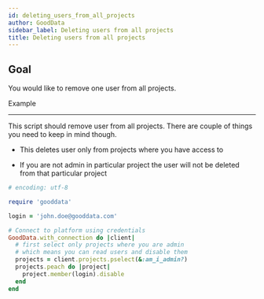 ```yaml
---
id: deleting_users_from_all_projects
author: GoodData
sidebar_label: Deleting users from all projects
title: Deleting users from all projects
---
```


Goal
-------

You would like to remove one user from all projects.

Example

--------

This script should remove user from all projects. There are couple of
things you need to keep in mind though.

-   This deletes user only from projects where you have access to

-   If you are not admin in particular project the user will not be
    deleted from that particular project


```ruby
# encoding: utf-8

require 'gooddata'

login = 'john.doe@gooddata.com'

# Connect to platform using credentials
GoodData.with_connection do |client|
  # first select only projects where you are admin
  # which means you can read users and disable them
  projects = client.projects.pselect(&:am_i_admin?)
  projects.peach do |project|
    project.member(login).disable
  end
end
```
